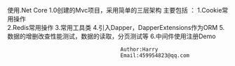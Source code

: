 使用.Net Core 1.0创建的Mvc项目，采用简单的三层架构
    主要包括 ：
         1.Cookie常用操作   
         2.Redis常用操作
        3.常用工具类
        4.引入Dapper，DapperExtensions作为ORM
        5.数据的增删改查性能测试，数据的读取，分页测试等
        6.中间件使用注册Demo
         
                                        Author:Harry 
                                        Email:459954823@qq.com
